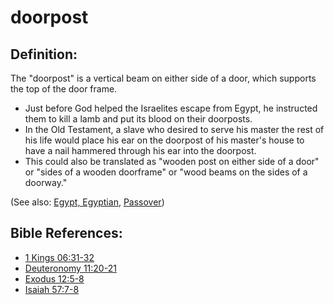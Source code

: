 # doorpost #

## Definition: ##

The "doorpost" is a vertical beam on either side of a door, which supports the top of the door frame.

* Just before God helped the Israelites escape from Egypt, he instructed them to kill a lamb and put its blood on their doorposts.
* In the Old Testament, a slave who desired to serve his master the rest of his life would place his ear on the doorpost of his master's house to have a nail hammered through his ear into the doorpost.
* This could also be translated as "wooden post on either side of a door" or "sides of a wooden doorframe" or "wood beams on the sides of a doorway."

(See also: [Egypt, Egyptian](../other/egypt.md), [Passover](../kt/passover.md))

## Bible References: ##

* [1 Kings 06:31-32](https://door43.org/en/bible/notes/1ki/06/31)
* [Deuteronomy 11:20-21](https://door43.org/en/bible/notes/deu/11/20)
* [Exodus 12:5-8](https://door43.org/en/bible/notes/exo/12/05)
* [Isaiah 57:7-8](https://door43.org/en/bible/notes/isa/57/07)

